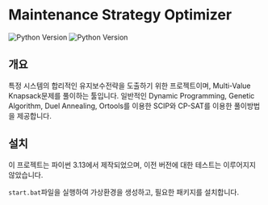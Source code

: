 # Maintenance Strategy Optimizer

![Python Version](https://img.shields.io/badge/python-3.13-blue)
![Python Version](https://img.shields.io/badge/python-3.12-blue)

## 개요

특정 시스템의 합리적인 유지보수전략을 도출하기 위한 프로젝트이며, Multi-Value Knapsack문제를 풀이하는 툴입니다.
일반적인 Dynamic Programming, Genetic Algorithm, Duel Annealing, Ortools를 이용한 SCIP와 CP-SAT를 이용한 풀이방법을 제공합니다.

## 설치

이 프로젝트는 파이썬 3.13에서 제작되었으며, 이전 버전에 대한 테스트는 이루어지지 않았습니다.

`start.bat`파일을 실행하여 가상환경을 생성하고, 필요한 패키지를 설치합니다.
